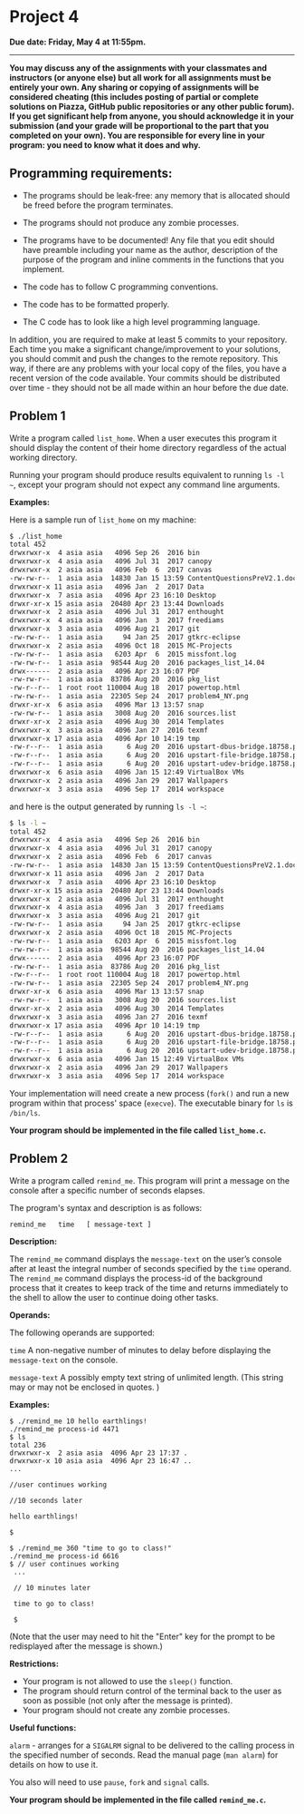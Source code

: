 # Project 4

__Due date: Friday, May 4 at 11:55pm.__

---
**You may discuss any of the assignments with your classmates and instructors
(or anyone else) but all work for all assignments must be entirely your own.
Any sharing or copying of assignments will be considered cheating (this
includes posting of partial or complete solutions on Piazza, GitHub public
repositories or any other public forum). If you get significant help  from
anyone, you should acknowledge it in your submission (and your grade will be
proportional to the part  that you completed on your own). You are responsible
for every line in your program: you need to know what it does and why.**

## Programming requirements:

- The programs should be leak-free: any memory that is allocated should be freed before the program terminates.

- The programs should not produce any zombie processes.

- The programs have to be documented! Any file that you edit should have preamble including
your name as the author, description of the purpose of the program and inline comments
in the functions that you implement.
- The code has to follow C programming conventions.
- The code has to be formatted properly.
- The C code has to look like a high level programming language.

In addition, you are required to make at least 5 commits to your repository.
Each time you make a significant change/improvement to your solutions, you
should commit and push the changes to the remote repository. This way, if there
are any problems with your local copy of the files, you have a recent version of
the code available. Your commits should be distributed over time - they should
not be all made within an hour before the due date.



## Problem 1
Write a program called `list_home`. When a user executes this program it should
display the content of their home directory regardless of the actual
working directory.

Running your program should produce results equivalent to running `ls -l ~`,
except your program should not expect any command line arguments.



 __Examples:__

Here is a sample run of `list_home` on my machine:

```bash
$ ./list_home
total 452
drwxrwxr-x  4 asia asia   4096 Sep 26  2016 bin
drwxrwxr-x  4 asia asia   4096 Jul 31  2017 canopy
drwxrwxr-x  2 asia asia   4096 Feb  6  2017 canvas
-rw-rw-r--  1 asia asia  14830 Jan 15 13:59 ContentQuestionsPreV2.1.docx
drwxrwxr-x 11 asia asia   4096 Jan  2  2017 Data
drwxrwxr-x  7 asia asia   4096 Apr 23 16:10 Desktop
drwxr-xr-x 15 asia asia  20480 Apr 23 13:44 Downloads
drwxrwxr-x  2 asia asia   4096 Jul 31  2017 enthought
drwxrwxr-x  4 asia asia   4096 Jan  3  2017 freediams
drwxrwxr-x  3 asia asia   4096 Aug 21  2017 git
-rw-rw-r--  1 asia asia     94 Jan 25  2017 gtkrc-eclipse
drwxrwxr-x  2 asia asia   4096 Oct 18  2015 MC-Projects
-rw-rw-r--  1 asia asia   6203 Apr  6  2015 missfont.log
-rw-rw-r--  1 asia asia  98544 Aug 20  2016 packages_list_14.04
drwx------  2 asia asia   4096 Apr 23 16:07 PDF
-rw-rw-r--  1 asia asia  83786 Aug 20  2016 pkg_list
-rw-r--r--  1 root root 110004 Aug 18  2017 powertop.html
-rw-rw-r--  1 asia asia  22305 Sep 24  2017 problem4_NY.png
drwxr-xr-x  6 asia asia   4096 Mar 13 13:57 snap
-rw-rw-r--  1 asia asia   3008 Aug 20  2016 sources.list
drwxr-xr-x  2 asia asia   4096 Aug 30  2014 Templates
drwxrwxr-x  3 asia asia   4096 Jan 27  2016 texmf
drwxrwxr-x 17 asia asia   4096 Apr 10 14:19 tmp
-rw-r--r--  1 asia asia      6 Aug 20  2016 upstart-dbus-bridge.18758.pid
-rw-r--r--  1 asia asia      6 Aug 20  2016 upstart-file-bridge.18758.pid
-rw-r--r--  1 asia asia      6 Aug 20  2016 upstart-udev-bridge.18758.pid
drwxrwxr-x  6 asia asia   4096 Jan 15 12:49 VirtualBox VMs
drwxrwxr-x  2 asia asia   4096 Jan 29  2017 Wallpapers
drwxrwxr-x  3 asia asia   4096 Sep 17  2014 workspace
```

and here is the output generated by running `ls -l ~`:

```bash
$ ls -l ~
total 452
drwxrwxr-x  4 asia asia   4096 Sep 26  2016 bin
drwxrwxr-x  4 asia asia   4096 Jul 31  2017 canopy
drwxrwxr-x  2 asia asia   4096 Feb  6  2017 canvas
-rw-rw-r--  1 asia asia  14830 Jan 15 13:59 ContentQuestionsPreV2.1.docx
drwxrwxr-x 11 asia asia   4096 Jan  2  2017 Data
drwxrwxr-x  7 asia asia   4096 Apr 23 16:10 Desktop
drwxr-xr-x 15 asia asia  20480 Apr 23 13:44 Downloads
drwxrwxr-x  2 asia asia   4096 Jul 31  2017 enthought
drwxrwxr-x  4 asia asia   4096 Jan  3  2017 freediams
drwxrwxr-x  3 asia asia   4096 Aug 21  2017 git
-rw-rw-r--  1 asia asia     94 Jan 25  2017 gtkrc-eclipse
drwxrwxr-x  2 asia asia   4096 Oct 18  2015 MC-Projects
-rw-rw-r--  1 asia asia   6203 Apr  6  2015 missfont.log
-rw-rw-r--  1 asia asia  98544 Aug 20  2016 packages_list_14.04
drwx------  2 asia asia   4096 Apr 23 16:07 PDF
-rw-rw-r--  1 asia asia  83786 Aug 20  2016 pkg_list
-rw-r--r--  1 root root 110004 Aug 18  2017 powertop.html
-rw-rw-r--  1 asia asia  22305 Sep 24  2017 problem4_NY.png
drwxr-xr-x  6 asia asia   4096 Mar 13 13:57 snap
-rw-rw-r--  1 asia asia   3008 Aug 20  2016 sources.list
drwxr-xr-x  2 asia asia   4096 Aug 30  2014 Templates
drwxrwxr-x  3 asia asia   4096 Jan 27  2016 texmf
drwxrwxr-x 17 asia asia   4096 Apr 10 14:19 tmp
-rw-r--r--  1 asia asia      6 Aug 20  2016 upstart-dbus-bridge.18758.pid
-rw-r--r--  1 asia asia      6 Aug 20  2016 upstart-file-bridge.18758.pid
-rw-r--r--  1 asia asia      6 Aug 20  2016 upstart-udev-bridge.18758.pid
drwxrwxr-x  6 asia asia   4096 Jan 15 12:49 VirtualBox VMs
drwxrwxr-x  2 asia asia   4096 Jan 29  2017 Wallpapers
drwxrwxr-x  3 asia asia   4096 Sep 17  2014 workspace

```

Your implementation will need create a new process (`fork()` and run a new program within that process' space (`execve`).
The executable binary for `ls` is `/bin/ls`.



__Your program should be implemented in the file called `list_home.c`.__


## Problem 2

Write a program called `remind_me`. This program will print a message on the console after a specific number of seconds elapses.

The program's syntax and description is as follows:

```
remind_me   time   [ message-text ]
```

__Description:__

The `remind_me` command displays the `message-text` on the user’s console after at least the integral number of seconds specified by the `time` operand.  The `remind_me` command displays the process-id of the background process that it creates to keep track of the time and returns immediately to the shell to allow the user to continue doing other tasks.

__Operands:__

The following operands are supported:

`time`	A non-negative number of minutes to delay before displaying the `message-text` on the console.

`message-text`	A possibly empty text string of unlimited length. (This string
  may or may not be enclosed in quotes. )

 __Examples:__

 ```
 $ ./remind_me 10 hello earthlings!
 ./remind_me process-id 4471
 $ ls
 total 236
 drwxrwxr-x  2 asia asia  4096 Apr 23 17:37 .
 drwxrwxr-x 10 asia asia  4096 Apr 23 16:47 ..
 ...

 //user continues working

 //10 seconds later

 hello earthlings!

 $

 ```

 ```
 $ ./remind_me 360 "time to go to class!"
 ./remind_me process-id 6616
 $ // user continues working
  ...

  // 10 minutes later

  time to go to class!

  $

 ```
(Note that the user may need to hit the "Enter" key for the prompt to be redisplayed after the message is shown.)

__Restrictions:__

- Your program is not allowed to use the `sleep()` function.
- The program should return control of the terminal back to the user as soon as possible (not only after the message is printed).
- Your program should not create any zombie processes.

__Useful functions:__

`alarm` - arranges for a `SIGALRM` signal to be delivered to the calling process in
 the specified number of seconds. Read the manual page (`man alarm`) for
details on how to use it.

You also will need to use `pause`, `fork` and `signal` calls.



__Your program should be implemented in the file called `remind_me.c`.__
